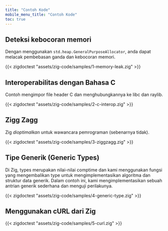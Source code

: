 ```yaml
---
title: "Contoh Kode"
mobile_menu_title: "Contoh Kode"
toc: true
---
```


## Deteksi kebocoran memori
Dengan menggunakan `std.heap.GeneralPurposeAllocator`, anda dapat melacak pembebasan ganda dan kebocoran memori.

{{< zigdoctest "assets/zig-code/samples/1-memory-leak.zig" >}}


## Interoperabilitas dengan Bahasa C
Contoh mengimpor file header C dan menghubungkannya ke libc dan raylib.

{{< zigdoctest "assets/zig-code/samples/2-c-interop.zig" >}}


## Zigg Zagg
Zig *dioptimalkan* untuk wawancara pemrograman (sebenarnya tidak).

{{< zigdoctest "assets/zig-code/samples/3-ziggzagg.zig" >}}


## Tipe Generik (Generic Types)
Di Zig, types merupakan nilai-nilai comptime dan kami menggunakan fungsi yang mengembalikan type untuk mengimplementasikan algoritma dan struktur data generik. Dalam contoh ini, kami mengimplementasikan sebuah antrian generik sederhana dan menguji perilakunya.

{{< zigdoctest "assets/zig-code/samples/4-generic-type.zig" >}}


## Menggunakan cURL dari Zig

{{< zigdoctest "assets/zig-code/samples/5-curl.zig" >}}
